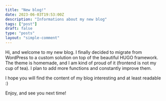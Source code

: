```yaml
---
title: "New blog!"
date: 2023-06-03T19:53:00Z
description: "Informations about my new blog"
tags: ["post"]
draft: false
type: "posts"
layout: "simple-comment"
---
```

Hi, and welcome to my new blog. I finally decided to migrate from WordPress to a custom solution on top of the beautiful HUGO framework. The theme is homemade, and I am kind of proud of it (frontend is not my cup of tea). I plan to add more functions and constantly improve them.

I hope you will find the content of my blog interesting and at least readable :) 

Enjoy, and see you next time!
